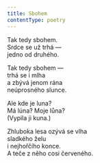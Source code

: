 ```yaml
---
title: Sbohem
contentType: poetry
---
```


<section>

Tak tedy sbohem.  
Srdce se už trhá —  
jedno od druhého.

</section>

<section>

Tak tedy sbohem —  
trhá se i mlha  
a zbývá jenom rána  
neúprosného slunce.

</section>

<section>

Ale kde je luna?  
Má lúna? Moje lůna?  
(Vypila ji kuna.)

</section>

<section>

Zhluboka lesa ozývá se vlha  
sladkého želu  
i nejhořčího konce.  
A teče z něho cosi červeného.

</section>
